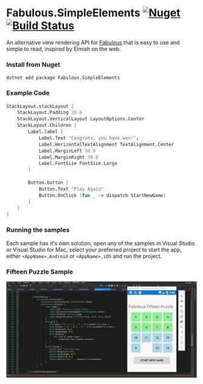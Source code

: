 # Fabulous.SimpleElements [![Nuget](https://img.shields.io/nuget/v/Fabulous.SimpleElements.svg?colorB=green)](https://www.nuget.org/packages/Fabulous.SimpleElements)   [![Build Status](https://travis-ci.org/Zaid-Ajaj/fabulous-simple-elements.svg?branch=master)](https://travis-ci.org/Zaid-Ajaj/fabulous-simple-elements)


An alternative view rendering API for [Fabulous](https://github.com/fsprojects/Fabulous) that is easy to use and simple to read, inspired by Elmish on the web. 

### Install from Nuget
```
dotnet add package Fabulous.SimpleElements	
```
### Example Code
```fs
StackLayout.stackLayout [
    StackLayout.Padding 20.0 
    StackLayout.VerticalLayout LayoutOptions.Center
    StackLayout.Children [ 
        Label.label [ 
            Label.Text "Congrats, you have won!"; 
            Label.HorizontalTextAlignment TextAlignment.Center
            Label.MarginLeft 30.0
            Label.MarginRight 30.0
            Label.FontSize FontSize.Large 
        ]

        Button.button [ 
            Button.Text "Play Again"
            Button.OnClick (fun _ -> dispatch StartNewGame) 
        ]
    ]
]
```
### Running the samples
Each sample has it's own solution, open any of the samples in Visual Studio or Visual Studio for Mac, select your preferred project to start the app, either `<AppName>.Android` or `<AppName>.iOS` and run the project. 

### Fifteen Puzzle Sample
![fifteen-puzzle](assets/fifteen-puzzle.gif)
